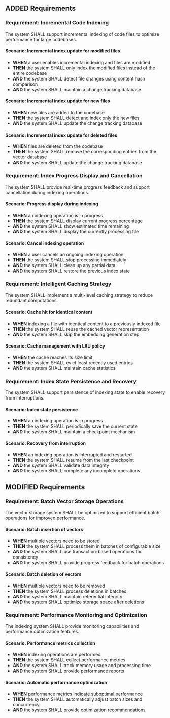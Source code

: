 ## ADDED Requirements

### Requirement: Incremental Code Indexing
The system SHALL support incremental indexing of code files to optimize performance for large codebases.

#### Scenario: Incremental index update for modified files
- **WHEN** a user enables incremental indexing and files are modified
- **THEN** the system SHALL only index the modified files instead of the entire codebase
- **AND** the system SHALL detect file changes using content hash comparison
- **AND** the system SHALL maintain a change tracking database

#### Scenario: Incremental index update for new files
- **WHEN** new files are added to the codebase
- **THEN** the system SHALL detect and index only the new files
- **AND** the system SHALL update the change tracking database

#### Scenario: Incremental index update for deleted files
- **WHEN** files are deleted from the codebase
- **THEN** the system SHALL remove the corresponding entries from the vector database
- **AND** the system SHALL update the change tracking database

### Requirement: Index Progress Display and Cancellation
The system SHALL provide real-time progress feedback and support cancellation during indexing operations.

#### Scenario: Progress display during indexing
- **WHEN** an indexing operation is in progress
- **THEN** the system SHALL display current progress percentage
- **AND** the system SHALL show estimated time remaining
- **AND** the system SHALL display the currently processing file

#### Scenario: Cancel indexing operation
- **WHEN** a user cancels an ongoing indexing operation
- **THEN** the system SHALL stop processing immediately
- **AND** the system SHALL clean up any partial data
- **AND** the system SHALL restore the previous index state

### Requirement: Intelligent Caching Strategy
The system SHALL implement a multi-level caching strategy to reduce redundant computations.

#### Scenario: Cache hit for identical content
- **WHEN** indexing a file with identical content to a previously indexed file
- **THEN** the system SHALL reuse the cached vector representation
- **AND** the system SHALL skip the embedding generation step

#### Scenario: Cache management with LRU policy
- **WHEN** the cache reaches its size limit
- **THEN** the system SHALL evict least recently used entries
- **AND** the system SHALL maintain cache statistics

### Requirement: Index State Persistence and Recovery
The system SHALL support persistence of indexing state to enable recovery from interruptions.

#### Scenario: Index state persistence
- **WHEN** an indexing operation is in progress
- **THEN** the system SHALL periodically save the current state
- **AND** the system SHALL maintain a checkpoint mechanism

#### Scenario: Recovery from interruption
- **WHEN** an indexing operation is interrupted and restarted
- **THEN** the system SHALL resume from the last checkpoint
- **AND** the system SHALL validate data integrity
- **AND** the system SHALL complete any incomplete operations

## MODIFIED Requirements

### Requirement: Batch Vector Storage Operations
The vector storage system SHALL be optimized to support efficient batch operations for improved performance.

#### Scenario: Batch insertion of vectors
- **WHEN** multiple vectors need to be stored
- **THEN** the system SHALL process them in batches of configurable size
- **AND** the system SHALL use transaction-based operations for consistency
- **AND** the system SHALL provide progress feedback for batch operations

#### Scenario: Batch deletion of vectors
- **WHEN** multiple vectors need to be removed
- **THEN** the system SHALL process deletions in batches
- **AND** the system SHALL maintain referential integrity
- **AND** the system SHALL optimize storage space after deletions

### Requirement: Performance Monitoring and Optimization
The indexing system SHALL provide monitoring capabilities and performance optimization features.

#### Scenario: Performance metrics collection
- **WHEN** indexing operations are performed
- **THEN** the system SHALL collect performance metrics
- **AND** the system SHALL track memory usage and processing time
- **AND** the system SHALL provide performance reports

#### Scenario: Automatic performance optimization
- **WHEN** performance metrics indicate suboptimal performance
- **THEN** the system SHALL automatically adjust batch sizes and concurrency
- **AND** the system SHALL provide optimization recommendations
